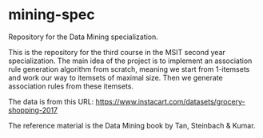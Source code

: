 # mining-spec
Repository for the Data Mining specialization.

This is the repository for the third course in the MSIT second year specialization.
The main idea of the project is to implement an association rule generation algorithm from scratch, meaning we start from 1-itemsets and work our way to itemsets of maximal size. Then we generate association rules from these itemsets.

The data is from this URL: https://www.instacart.com/datasets/grocery-shopping-2017

The reference material is the Data Mining book by Tan, Steinbach & Kumar.
